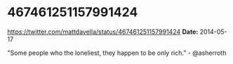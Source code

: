 # 467461251157991424
https://twitter.com/mattdavella/status/467461251157991424
**Date:** 2014-05-17

"Some people who the loneliest, they happen to be only rich." - @asherroth
